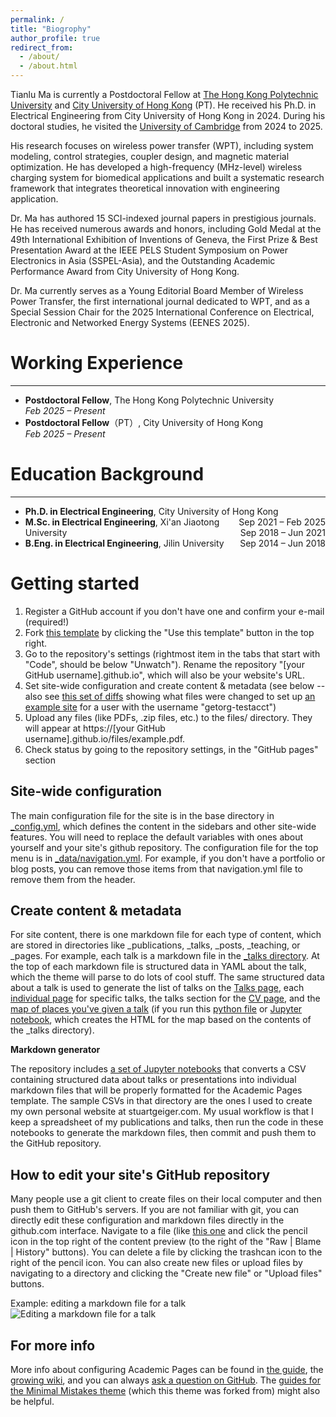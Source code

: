```yaml
---
permalink: /
title: "Biogrophy"
author_profile: true
redirect_from: 
  - /about/
  - /about.html
---
```


Tianlu Ma is currently a Postdoctoral Fellow at [The Hong Kong Polytechnic University](https://www.polyu.edu.hk/) and  [City University of Hong Kong](https://www.cityu.edu.hk/) (PT). He received his Ph.D. in Electrical Engineering from City University of Hong Kong in 2024. During his doctoral studies, he visited the [University of Cambridge](https://www.cam.ac.uk/) from 2024 to 2025. 

His research focuses on wireless power transfer (WPT), including system modeling, control strategies, coupler design, and magnetic material optimization. He has developed a high-frequency (MHz-level) wireless charging system for biomedical applications and built a systematic research framework that integrates theoretical innovation with engineering application.

Dr. Ma has authored 15 SCI-indexed journal papers in prestigious journals. He has received numerous awards and honors, including Gold Medal at the 49th International Exhibition of Inventions of Geneva, the First Prize & Best Presentation Award at the IEEE PELS Student Symposium on Power Electronics in Asia (SSPEL-Asia), and the Outstanding Academic Performance Award from City University of Hong Kong. 

Dr. Ma currently serves as a Young Editorial Board Member of Wireless Power Transfer, the first international journal dedicated to WPT, and as a Special Session Chair for the 2025 International Conference on Electrical, Electronic and Networked Energy Systems (EENES 2025).

Working Experience
======
---
- **Postdoctoral Fellow**, The Hong Kong Polytechnic University  
  _Feb 2025 – Present_
- **Postdoctoral Fellow**（PT）, City University of Hong Kong  
  _Feb 2025 – Present_


Education Background
======
---

- **Ph.D. in Electrical Engineering**, City University of Hong Kong <span style="float:right;">Sep 2021 – Feb 2025</span>
- **M.Sc. in Electrical Engineering**, Xi'an Jiaotong University <span style="float:right;">Sep 2018 – Jun 2021</span>
- **B.Eng. in Electrical Engineering**, Jilin University <span style="float:right;">Sep 2014 – Jun 2018</span>



Getting started
======
1. Register a GitHub account if you don't have one and confirm your e-mail (required!)
1. Fork [this template](https://github.com/academicpages/academicpages.github.io) by clicking the "Use this template" button in the top right. 
1. Go to the repository's settings (rightmost item in the tabs that start with "Code", should be below "Unwatch"). Rename the repository "[your GitHub username].github.io", which will also be your website's URL.
1. Set site-wide configuration and create content & metadata (see below -- also see [this set of diffs](http://archive.is/3TPas) showing what files were changed to set up [an example site](https://getorg-testacct.github.io) for a user with the username "getorg-testacct")
1. Upload any files (like PDFs, .zip files, etc.) to the files/ directory. They will appear at https://[your GitHub username].github.io/files/example.pdf.  
1. Check status by going to the repository settings, in the "GitHub pages" section

Site-wide configuration
------
The main configuration file for the site is in the base directory in [_config.yml](https://github.com/academicpages/academicpages.github.io/blob/master/_config.yml), which defines the content in the sidebars and other site-wide features. You will need to replace the default variables with ones about yourself and your site's github repository. The configuration file for the top menu is in [_data/navigation.yml](https://github.com/academicpages/academicpages.github.io/blob/master/_data/navigation.yml). For example, if you don't have a portfolio or blog posts, you can remove those items from that navigation.yml file to remove them from the header. 

Create content & metadata
------
For site content, there is one markdown file for each type of content, which are stored in directories like _publications, _talks, _posts, _teaching, or _pages. For example, each talk is a markdown file in the [_talks directory](https://github.com/academicpages/academicpages.github.io/tree/master/_talks). At the top of each markdown file is structured data in YAML about the talk, which the theme will parse to do lots of cool stuff. The same structured data about a talk is used to generate the list of talks on the [Talks page](https://academicpages.github.io/talks), each [individual page](https://academicpages.github.io/talks/2012-03-01-talk-1) for specific talks, the talks section for the [CV page](https://academicpages.github.io/cv), and the [map of places you've given a talk](https://academicpages.github.io/talkmap.html) (if you run this [python file](https://github.com/academicpages/academicpages.github.io/blob/master/talkmap.py) or [Jupyter notebook](https://github.com/academicpages/academicpages.github.io/blob/master/talkmap.ipynb), which creates the HTML for the map based on the contents of the _talks directory).

**Markdown generator**

The repository includes [a set of Jupyter notebooks](https://github.com/academicpages/academicpages.github.io/tree/master/markdown_generator
) that converts a CSV containing structured data about talks or presentations into individual markdown files that will be properly formatted for the Academic Pages template. The sample CSVs in that directory are the ones I used to create my own personal website at stuartgeiger.com. My usual workflow is that I keep a spreadsheet of my publications and talks, then run the code in these notebooks to generate the markdown files, then commit and push them to the GitHub repository.

How to edit your site's GitHub repository
------
Many people use a git client to create files on their local computer and then push them to GitHub's servers. If you are not familiar with git, you can directly edit these configuration and markdown files directly in the github.com interface. Navigate to a file (like [this one](https://github.com/academicpages/academicpages.github.io/blob/master/_talks/2012-03-01-talk-1.md) and click the pencil icon in the top right of the content preview (to the right of the "Raw | Blame | History" buttons). You can delete a file by clicking the trashcan icon to the right of the pencil icon. You can also create new files or upload files by navigating to a directory and clicking the "Create new file" or "Upload files" buttons. 

Example: editing a markdown file for a talk
![Editing a markdown file for a talk](/images/editing-talk.png)

For more info
------
More info about configuring Academic Pages can be found in [the guide](https://academicpages.github.io/markdown/), the [growing wiki](https://github.com/academicpages/academicpages.github.io/wiki), and you can always [ask a question on GitHub](https://github.com/academicpages/academicpages.github.io/discussions). The [guides for the Minimal Mistakes theme](https://mmistakes.github.io/minimal-mistakes/docs/configuration/) (which this theme was forked from) might also be helpful.

